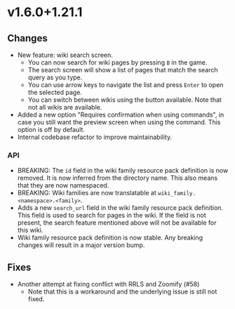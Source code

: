 # v1.6.0+1.21.1

## Changes

- New feature: wiki search screen.
  - You can now search for wiki pages by pressing `B` in the game.
  - The search screen will show a list of pages that match the search query as you type.
  - You can use arrow keys to navigate the list and press `Enter` to open the selected page.
  - You can switch between wikis using the button available. Note that not all wikis are available.
- Added a new option "Requires confirmation when using commands", in case you still want the preview screen when using
  the command. This option is off by default.
- Internal codebase refactor to improve maintainability.

### API
- BREAKING: The `id` field in the wiki family resource pack definition is now removed. It is now inferred from the
  directory name. This also means that they are now namespaced.
- BREAKING: Wiki families are now translatable at `wiki_family.<namespace>.<family>`.
- Adds a new `search_url` field in the wiki family resource pack definition. This field is used to search for pages in the
  wiki. If the field is not present, the search feature mentioned above will not be available for this wiki.
- Wiki family resource pack definition is now stable. Any breaking changes will result in a major version bump.

## Fixes

- Another attempt at fixing conflict with RRLS and Zoomify (#58)
  - Note that this is a workaround and the underlying issue is still not fixed.
